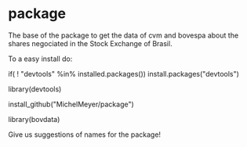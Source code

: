 ﻿# package

The base of the package to get the data of cvm and bovespa about the shares negociated in the Stock Exchange of Brasil.

To a easy install do:


if( ! "devtools" %in% installed.packages()) install.packages("devtools")

library(devtools)

install_github("MichelMeyer/package")

library(bovdata)


Give us suggestions of names for the package!
